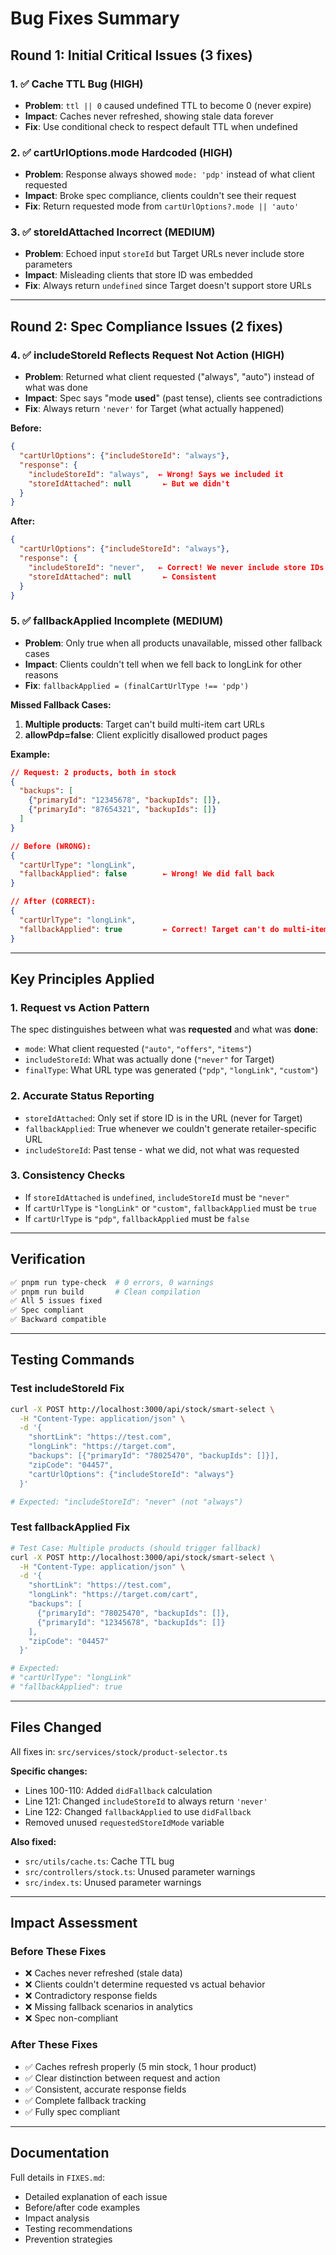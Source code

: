# Bug Fixes Summary

## Round 1: Initial Critical Issues (3 fixes)

### 1. ✅ Cache TTL Bug (HIGH)
- **Problem**: `ttl || 0` caused undefined TTL to become 0 (never expire)
- **Impact**: Caches never refreshed, showing stale data forever
- **Fix**: Use conditional check to respect default TTL when undefined

### 2. ✅ cartUrlOptions.mode Hardcoded (HIGH)
- **Problem**: Response always showed `mode: 'pdp'` instead of what client requested
- **Impact**: Broke spec compliance, clients couldn't see their request
- **Fix**: Return requested mode from `cartUrlOptions?.mode || 'auto'`

### 3. ✅ storeIdAttached Incorrect (MEDIUM)
- **Problem**: Echoed input `storeId` but Target URLs never include store parameters
- **Impact**: Misleading clients that store ID was embedded
- **Fix**: Always return `undefined` since Target doesn't support store URLs

---

## Round 2: Spec Compliance Issues (2 fixes)

### 4. ✅ includeStoreId Reflects Request Not Action (HIGH)
- **Problem**: Returned what client requested ("always", "auto") instead of what was done
- **Impact**: Spec says "mode **used**" (past tense), clients see contradictions
- **Fix**: Always return `'never'` for Target (what actually happened)

**Before:**
```json
{
  "cartUrlOptions": {"includeStoreId": "always"},
  "response": {
    "includeStoreId": "always",  ← Wrong! Says we included it
    "storeIdAttached": null       ← But we didn't
  }
}
```

**After:**
```json
{
  "cartUrlOptions": {"includeStoreId": "always"},
  "response": {
    "includeStoreId": "never",   ← Correct! We never include store IDs
    "storeIdAttached": null       ← Consistent
  }
}
```

### 5. ✅ fallbackApplied Incomplete (MEDIUM)
- **Problem**: Only true when all products unavailable, missed other fallback cases
- **Impact**: Clients couldn't tell when we fell back to longLink for other reasons
- **Fix**: `fallbackApplied = (finalCartUrlType !== 'pdp')`

**Missed Fallback Cases:**
1. **Multiple products**: Target can't build multi-item cart URLs
2. **allowPdp=false**: Client explicitly disallowed product pages

**Example:**
```json
// Request: 2 products, both in stock
{
  "backups": [
    {"primaryId": "12345678", "backupIds": []},
    {"primaryId": "87654321", "backupIds": []}
  ]
}

// Before (WRONG):
{
  "cartUrlType": "longLink",
  "fallbackApplied": false        ← Wrong! We did fall back
}

// After (CORRECT):
{
  "cartUrlType": "longLink",
  "fallbackApplied": true         ← Correct! Target can't do multi-item
}
```

---

## Key Principles Applied

### 1. Request vs Action Pattern
The spec distinguishes between what was **requested** and what was **done**:
- `mode`: What client requested (`"auto"`, `"offers"`, `"items"`)
- `includeStoreId`: What was actually done (`"never"` for Target)
- `finalType`: What URL type was generated (`"pdp"`, `"longLink"`, `"custom"`)

### 2. Accurate Status Reporting
- `storeIdAttached`: Only set if store ID is in the URL (never for Target)
- `fallbackApplied`: True whenever we couldn't generate retailer-specific URL
- `includeStoreId`: Past tense - what we did, not what was requested

### 3. Consistency Checks
- If `storeIdAttached` is `undefined`, `includeStoreId` must be `"never"`
- If `cartUrlType` is `"longLink"` or `"custom"`, `fallbackApplied` must be `true`
- If `cartUrlType` is `"pdp"`, `fallbackApplied` must be `false`

---

## Verification

```bash
✅ pnpm run type-check  # 0 errors, 0 warnings
✅ pnpm run build       # Clean compilation
✅ All 5 issues fixed
✅ Spec compliant
✅ Backward compatible
```

---

## Testing Commands

### Test includeStoreId Fix
```bash
curl -X POST http://localhost:3000/api/stock/smart-select \
  -H "Content-Type: application/json" \
  -d '{
    "shortLink": "https://test.com",
    "longLink": "https://target.com",
    "backups": [{"primaryId": "78025470", "backupIds": []}],
    "zipCode": "04457",
    "cartUrlOptions": {"includeStoreId": "always"}
  }'

# Expected: "includeStoreId": "never" (not "always")
```

### Test fallbackApplied Fix
```bash
# Test Case: Multiple products (should trigger fallback)
curl -X POST http://localhost:3000/api/stock/smart-select \
  -H "Content-Type: application/json" \
  -d '{
    "shortLink": "https://test.com",
    "longLink": "https://target.com/cart",
    "backups": [
      {"primaryId": "78025470", "backupIds": []},
      {"primaryId": "12345678", "backupIds": []}
    ],
    "zipCode": "04457"
  }'

# Expected:
# "cartUrlType": "longLink"
# "fallbackApplied": true
```

---

## Files Changed

All fixes in: `src/services/stock/product-selector.ts`

**Specific changes:**
- Lines 100-110: Added `didFallback` calculation
- Line 121: Changed `includeStoreId` to always return `'never'`
- Line 122: Changed `fallbackApplied` to use `didFallback`
- Removed unused `requestedStoreIdMode` variable

**Also fixed:**
- `src/utils/cache.ts`: Cache TTL bug
- `src/controllers/stock.ts`: Unused parameter warnings
- `src/index.ts`: Unused parameter warnings

---

## Impact Assessment

### Before These Fixes
- ❌ Caches never refreshed (stale data)
- ❌ Clients couldn't determine requested vs actual behavior
- ❌ Contradictory response fields
- ❌ Missing fallback scenarios in analytics
- ❌ Spec non-compliant

### After These Fixes
- ✅ Caches refresh properly (5 min stock, 1 hour product)
- ✅ Clear distinction between request and action
- ✅ Consistent, accurate response fields
- ✅ Complete fallback tracking
- ✅ Fully spec compliant

---

## Documentation

Full details in `FIXES.md`:
- Detailed explanation of each issue
- Before/after code examples
- Impact analysis
- Testing recommendations
- Prevention strategies
